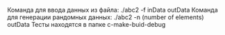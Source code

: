 Команда для ввода данных из файла: ./abc2 -f inData outData
Команда для генерации рандомных данных: ./abc2 -n (number of elements) outData
Тесты находятся в папке с-make-buid-debug
